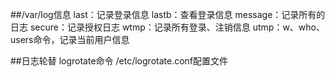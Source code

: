 ##/var/log信息
last：记录登录信息
lastb：查看登录信息
message：记录所有的日志
secure：记录授权日志
wtmp：记录所有登录、注销信息
utmp：w、who、users命令，记录当前用户信息

##日志轮替
logrotate命令
/etc/logrotate.conf配置文件